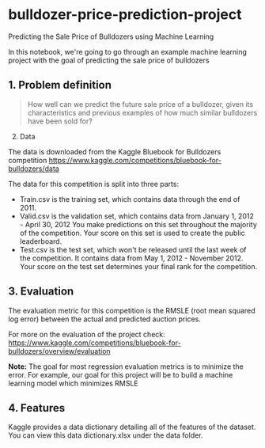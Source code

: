 # bulldozer-price-prediction-project

Predicting the Sale Price of Bulldozers using Machine Learning

In this notebook, we're going to go through an example machine learning project with the goal of predicting the sale price of bulldozers

## 1. Problem definition


> How well can we predict the future sale price of a bulldozer, given its characteristics and previous examples of how much similar bulldozers have been sold for?


2. Data

The data is downloaded from the Kaggle Bluebook for Bulldozers competition 
https://www.kaggle.com/competitions/bluebook-for-bulldozers/data

The data for this competition is split into three parts:

* Train.csv is the training set, which contains data through the end of 2011.
* Valid.csv is the validation set, which contains data from January 1, 2012 - April 30, 2012 You make predictions on this set throughout the majority of the competition. Your score on this set is used to create the public leaderboard.
* Test.csv is the test set, which won't be released until the last week of the competition. It contains data from May 1, 2012 - November 2012. Your score on the test set determines your final rank for the competition.


## 3. Evaluation


The evaluation metric for this competition is the RMSLE (root mean squared log error) between the actual and predicted auction prices.

For more on the evaluation of the project check:
https://www.kaggle.com/competitions/bluebook-for-bulldozers/overview/evaluation
        
**Note:** The goal for most regression evaluation metrics is to minimize the error. For example, our goal for this project will be to build a machine learning model which minimizes RMSLE


## 4. Features

Kaggle provides a data dictionary detailing all of the features of the dataset. You can view this data dictionary.xlsx under the data folder.
